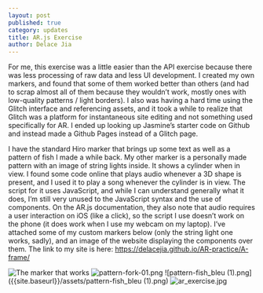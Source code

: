 ```yaml
---
layout: post
published: true
category: updates
title: AR.js Exercise
author: Delace Jia
---
```

For me, this exercise was a little easier than the API exercise because there was less processing of raw data and less UI development. I created my own markers, and found that some of them worked better than others (and had to scrap almost all of them because they wouldn’t work, mostly ones with low-quality patterns / light borders). I also was having a hard time using the Glitch interface and referencing assets, and it took a while to realize that Glitch was a platform for instantaneous site editing and not something used specifically for AR. I ended up looking up Jasmine’s starter code on Github and instead made a Github Pages instead of a Glitch page. 

I have the standard Hiro marker that brings up some text as well as a pattern of fish I made a while back. My other marker is a personally made pattern with an image of string lights inside. It shows a cylinder when in view. I found some code online that plays audio whenever a 3D shape is present, and I used it to play a song whenever the cylinder is in view. The script for it uses JavaScript, and while I can understand generally what it does, I’m still very unused to the JavaScript syntax and the use of components. On the AR.js documentation, they also note that audio requires a user interaction on iOS (like a click), so the script I use doesn’t work on the phone (it does work when I use my webcam on my laptop). I’ve attached some of my custom markers below (only the string light one works, sadly), and an image of the website displaying the components over them. The link to my site is here: https://delacejia.github.io/AR-practice/A-frame/ 

![The marker that works]({{site.baseurl}}/assets/pattern-lights_megacrop.png)
![pattern-fork-01.png]({{site.baseurl}}/assets/pattern-fork-01.png)
![pattern-fish_bleu (1).png]({{site.baseurl}}/assets/pattern-fish_bleu (1).png)
![ar_exercise.jpg]({{site.baseurl}}/assets/ar_exercise.jpg)
